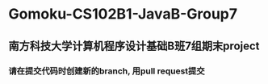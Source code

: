 # Gomoku-CS102B1-JavaB-Group7
## 南方科技大学计算机程序设计基础B班7组期末project
### 请在提交代码时创建新的branch, 用pull request提交
